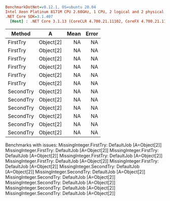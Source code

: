 ``` ini

BenchmarkDotNet=v0.12.1, OS=ubuntu 20.04
Intel Xeon Platinum 8171M CPU 2.60GHz, 1 CPU, 2 logical and 2 physical cores
.NET Core SDK=3.1.407
  [Host] : .NET Core 3.1.13 (CoreCLR 4.700.21.11102, CoreFX 4.700.21.11602), X64 RyuJIT


```
|    Method |         A | Mean | Error |
|---------- |---------- |-----:|------:|
|  FirstTry | Object[2] |   NA |    NA |
|  FirstTry | Object[2] |   NA |    NA |
|  FirstTry | Object[2] |   NA |    NA |
|  FirstTry | Object[2] |   NA |    NA |
|  FirstTry | Object[2] |   NA |    NA |
|  FirstTry | Object[2] |   NA |    NA |
| SecondTry | Object[2] |   NA |    NA |
| SecondTry | Object[2] |   NA |    NA |
| SecondTry | Object[2] |   NA |    NA |
| SecondTry | Object[2] |   NA |    NA |
| SecondTry | Object[2] |   NA |    NA |
| SecondTry | Object[2] |   NA |    NA |

Benchmarks with issues:
  MissingInteger.FirstTry: DefaultJob [A=Object[2]]
  MissingInteger.FirstTry: DefaultJob [A=Object[2]]
  MissingInteger.FirstTry: DefaultJob [A=Object[2]]
  MissingInteger.FirstTry: DefaultJob [A=Object[2]]
  MissingInteger.FirstTry: DefaultJob [A=Object[2]]
  MissingInteger.FirstTry: DefaultJob [A=Object[2]]
  MissingInteger.SecondTry: DefaultJob [A=Object[2]]
  MissingInteger.SecondTry: DefaultJob [A=Object[2]]
  MissingInteger.SecondTry: DefaultJob [A=Object[2]]
  MissingInteger.SecondTry: DefaultJob [A=Object[2]]
  MissingInteger.SecondTry: DefaultJob [A=Object[2]]
  MissingInteger.SecondTry: DefaultJob [A=Object[2]]
